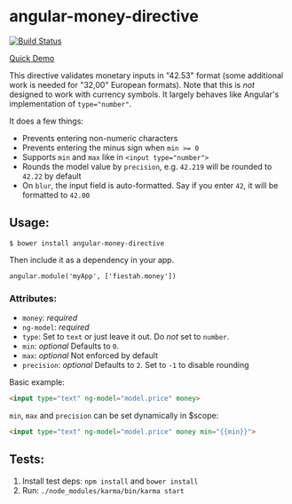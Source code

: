 # angular-money-directive

[![Build Status](http://img.shields.io/travis/fiestah/angular-money-directive.svg)](http://travis-ci.org/fiestah/angular-money-directive)

[Quick Demo](https://fiestah.github.io/angular-money-directive/)

This directive validates monetary inputs in "42.53" format (some additional work is needed for "32,00" European formats). Note that this is _not_ designed to work with currency symbols. It largely behaves like Angular's implementation of `type="number"`.

It does a few things:

- Prevents entering non-numeric characters
- Prevents entering the minus sign when `min >= 0`
- Supports `min` and `max` like in `<input type="number">`
- Rounds the model value by `precision`, e.g. `42.219` will be rounded to `42.22` by default
- On `blur`, the input field is auto-formatted. Say if you enter `42`, it will be formatted to `42.00`


## Usage:

```
$ bower install angular-money-directive
```

Then include it as a dependency in your app.
```
angular.module('myApp', ['fiestah.money'])
```

### Attributes:

- `money`: _required_
- `ng-model`: _required_
- `type`: Set to `text` or just leave it out. Do _not_ set to `number`.
- `min`: _optional_ Defaults to `0`.
- `max`: _optional_ Not enforced by default
- `precision`: _optional_ Defaults to `2`. Set to `-1` to disable rounding

Basic example:

``` html
<input type="text" ng-model="model.price" money>
```

`min`, `max` and `precision` can be set dynamically in $scope:

``` html
<input type="text" ng-model="model.price" money min="{{min}}">
```

## Tests:

1. Install test deps: `npm install` and `bower install`
1. Run: `./node_modules/karma/bin/karma start`
